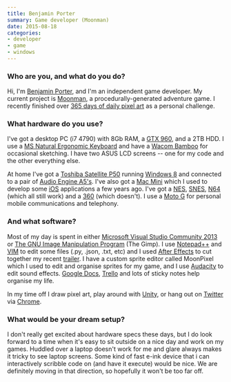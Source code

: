 ```yaml
---
title: Benjamin Porter
summary: Game developer (Moonman)
date: 2015-08-18
categories:
- developer
- game
- windows
---
```


### Who are you, and what do you do?

Hi, I'm [Benjamin Porter](https://twitter.com/eigenbom "Benjamin's Twitter account."), and I'm an independent game developer. My current project is [Moonman][], a procedurally-generated adventure game. I recently finished over [365 days of daily pixel art](https://medium.com/@eigenbom/365-days-of-pixel-art-f6131f280537 "Benjamin's article about his pixel art challenge.") as a personal challenge.

### What hardware do you use?

I've got a desktop PC (i7 4790) with 8Gb RAM, a [GTX 960][geforce-gtx-960], and a 2TB HDD. I use a [MS Natural Ergonomic Keyboard][natural-ergonomic-keyboard-4000] and have a [Wacom Bamboo][bamboo] for occasional sketching. I have two ASUS LCD screens -- one for my code and the other everything else.

At home I've got a [Toshiba Satellite P50][satellite-p50] running [Windows 8][windows-8] and connected to a pair of [Audio Engine A5's][a5-plus]. I've also got a [Mac Mini][mac-mini] which I used to develop some [iOS][] applications a few years ago. I've got a [NES][], [SNES][], [N64][] (which all still work) and a [360][xbox-360] (which doesn't). I use a [Moto G][moto-g] for personal mobile communications and telephony.

### And what software?

Most of my day is spent in either [Microsoft Visual Studio Community 2013][visual-studio-community] or [The GNU Image Manipulation Program][gimp] (The Gimp). I use [Notepad++][notepad-plusplus] and [VIM][] to edit some files (.py, .json, .txt, etc) and I used [After Effects][after-effects] to cut together my recent [trailer](https://www.youtube.com/watch?v=9N1IYcloz3E "The Moonman trailer on YouTube."). I have a custom sprite editor called MoonPixel which I used to edit and organise sprites for my game, and I use [Audacity][] to edit sound effects. [Google Docs][google-docs], [Trello][] and lots of sticky notes help organise my life.

In my time off I draw pixel art, play around with [Unity][], or hang out on [Twitter][] via [Chrome][].

### What would be your dream setup?

I don't really get excited about hardware specs these days, but I do look forward to a time when it's easy to sit outside on a nice day and work on my games. Huddled over a laptop doesn't work for me and glare always makes it tricky to see laptop screens. Some kind of fast e-ink device that i can interactively scribble code on (and have it execute) would be nice. We are definitely moving in that direction, so hopefully it won't be too far off.

[a5-plus]: https://audioengine.com/Store/A5-plus-B-Powered-Speakers "Powered speakers."
[after-effects]: https://www.adobe.com/products/aftereffects.html "Motion graphics and video editing software."
[audacity]: https://sourceforge.net/projects/audacity/ "An open-source, cross-platform audio editor."
[bamboo]: https://www.wacom.com/en-us/us/bamboo "Smaller pen/multi-touch tablets."
[chrome]: https://www.google.com/intl/en/chrome/ "A WebKit-based browser, where each tab runs in its own thread."
[geforce-gtx-960]: http://web.archive.org/web/20190520155820/https://www.geforce.com/hardware/desktop-gpus/geforce-gtx-960 "A graphics card."
[gimp]: https://www.gimp.org/ "An open-source image editor."
[google-docs]: https://en.wikipedia.org/wiki/Google_Docs "A web-based office suite."
[ios]: https://www.apple.com/ios/ios-16/ "A mobile operating system."
[mac-mini]: https://www.apple.com/mac-mini/ "A small desktop computer."
[moonman]: http://web.archive.org/web/20180412034439/https://moonman.io/ "A procedurally generated space adventure game."
[moto-g]: http://web.archive.org/web/20210623083205/https://www.motorola.com.au/consumers/Moto-G/moto-g-AU-EN,en_AU,pd.html "An Android-based smartphone."
[n64]: https://en.wikipedia.org/wiki/Nintendo_64 "A 64-bit gaming console."
[natural-ergonomic-keyboard-4000]: https://www.microsoft.com/accessories/en-us/p/natural-ergonomic-keyboard-4000 "An ergonomic USB-based keyboard."
[nes]: https://en.wikipedia.org/wiki/Nintendo_Entertainment_System "A video game console."
[notepad-plusplus]: https://notepad-plus-plus.org/ "A free text/code editor for Windows."
[satellite-p50]: http://web.archive.org/web/20211027005337/http://www.toshiba.com/us/computers/laptops/satellite/P50 "A PC laptop with a 15.6 inch 4K touchscreen."
[snes]: https://en.wikipedia.org/wiki/Super_Nintendo_Entertainment_System "A 16-bit video game console."
[trello]: https://trello.com/ "A project management service."
[twitter]: http://web.archive.org/web/20230525035323/https://twitter.com/ "An online micro-blogging platform."
[unity]: https://unity.com/products "A cross-platform game development tool."
[vim]: https://www.vim.org/ "A command-line text editor."
[visual-studio-community]: https://visualstudio.microsoft.com/en-us/products/visual-studio-community-vs "A software development IDE."
[windows-8]: http://web.archive.org/web/20230522122523/https://en.wikipedia.org/wiki/Windows_8 "An operating system for PC and tablet computers."
[xbox-360]: https://www.xbox.com/en-US/Xbox360 "A gaming console."
